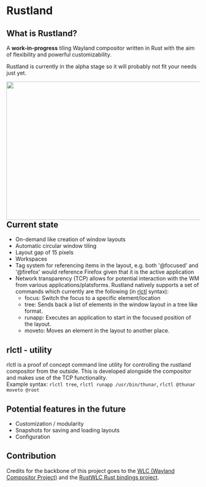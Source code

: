 Rustland
========

What is Rustland?
-----------------

  A **work-in-progress** tiling Wayland compositor written in Rust with the aim of flexibility and powerful customizability. 
  
  Rustland is currently in the alpha stage so it will probably not fit your needs just yet.

  <img align="right" width="549" height="361" src="https://i.gyazo.com/9d8d6f9d7956d11e958c4dbd7154b497.png">

Current state 
-------------

 - On-demand like creation of window layouts 
 - Automatic circular window tiling
 - Layout gap of 15 pixels
 - Workspaces
 - Tag system for referencing items in the layout, e.g. both '@focused' and '@firefox' would reference Firefox given that it is the active application
 - Network transparency (TCP) allows for potential interaction with the WM from various applications/platsforms. Rustland natively supports a set of commands which currently are the following (in [rlctl](#rlctl---utility) syntax):
   - focus: Switch the focus to a specific element/location
   - tree: Sends back a list of elements in the window layout in a tree like format.
   - runapp: Executes an application to start in the focused position of the layout.
   - moveto: Moves an element in the layout to another place. 

rlctl - utility
---------------

   rlctl is a proof of concept command line utility for controlling the rustland compositor from the outside. 
   This is developed alongside the compositor and makes use of the TCP functionality.  
   Example syntax: ``rlctl tree``, ``rlctl runapp /usr/bin/thunar``, ``rlctl @thunar moveto @root``

Potential features in the future
--------------------------------

* Customization / modularity
* Snapshots for saving and loading layouts
* Configuration

Contribution
------------

Credits for the backbone of this project goes to the [WLC (Wayland Compositor Project)](https://github.com/Cloudef/wlc) and the [RustWLC Rust bindings project](https://github.com/Immington-Industries/rust-wlc).
